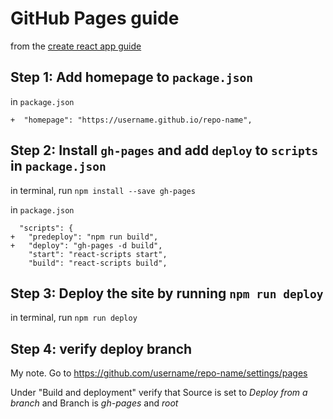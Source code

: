# GitHub Pages guide 

from the [create react app guide](https://create-react-app.dev/docs/deployment/#github-pages)

## Step 1: Add homepage to `package.json`
in `package.json`
```
+  "homepage": "https://username.github.io/repo-name",
```

## Step 2: Install `gh-pages` and add `deploy` to `scripts` in `package.json`

in terminal, run `npm install --save gh-pages`

in `package.json`
```
  "scripts": {
+   "predeploy": "npm run build",
+   "deploy": "gh-pages -d build",
    "start": "react-scripts start",
    "build": "react-scripts build",
```

## Step 3: Deploy the site by running `npm run deploy`

in terminal, run `npm run deploy`

## Step 4: verify deploy branch
My note. Go to https://github.com/username/repo-name/settings/pages

Under "Build and deployment" verify that Source is set to *Deploy from a branch* and Branch is *gh-pages* and *root*
